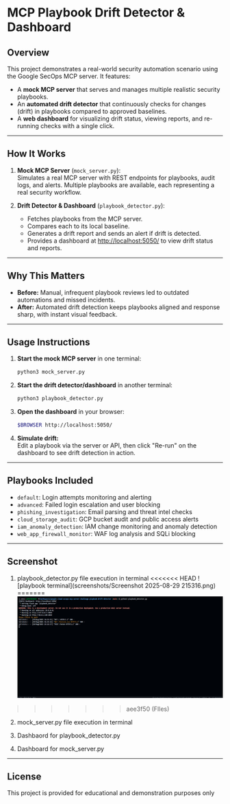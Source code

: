 # MCP Playbook Drift Detector & Dashboard

## Overview

This project demonstrates a real-world security automation scenario using the Google SecOps MCP server. It features:
- A **mock MCP server** that serves and manages multiple realistic security playbooks.
- An **automated drift detector** that continuously checks for changes (drift) in playbooks compared to approved baselines.
- A **web dashboard** for visualizing drift status, viewing reports, and re-running checks with a single click.

---

## How It Works

1. **Mock MCP Server** (`mock_server.py`):  
   Simulates a real MCP server with REST endpoints for playbooks, audit logs, and alerts. Multiple playbooks are available, each representing a real security workflow.

2. **Drift Detector & Dashboard** (`playbook_detector.py`):  
   - Fetches playbooks from the MCP server.
   - Compares each to its local baseline.
   - Generates a drift report and sends an alert if drift is detected.
   - Provides a dashboard at [http://localhost:5050/](http://localhost:5050/) to view drift status and reports.

---

## Why This Matters

- **Before:** Manual, infrequent playbook reviews led to outdated automations and missed incidents.
- **After:** Automated drift detection keeps playbooks aligned and response sharp, with instant visual feedback.

---

## Usage Instructions

1. **Start the mock MCP server** in one terminal:
   ```sh
   python3 mock_server.py
   ```

2. **Start the drift detector/dashboard** in another terminal:
   ```sh
   python3 playbook_detector.py
   ```

3. **Open the dashboard** in your browser:
   ```sh
   $BROWSER http://localhost:5050/
   ```

4. **Simulate drift:**  
   Edit a playbook via the server or API, then click "Re-run" on the dashboard to see drift detection in action.

---

## Playbooks Included

- `default`: Login attempts monitoring and alerting
- `advanced`: Failed login escalation and user blocking
- `phishing_investigation`: Email parsing and threat intel checks
- `cloud_storage_audit`: GCP bucket audit and public access alerts
- `iam_anomaly_detection`: IAM change monitoring and anomaly detection
- `web_app_firewall_monitor`: WAF log analysis and SQLi blocking

---

## Screenshot

1. playbook_detector.py file execution in terminal
<<<<<<< HEAD
![playbook terminal](screenshots/Screenshot 2025-08-29 215316.png)
=======
![playbook terminal](screenshots/playbook_detector_terminal.png)
>>>>>>> aee3f50 (FIles)

2. mock_server.py file execution in terminal

3. Dashbaord for playbook_detector.py

4. Dashboard for mock_server.py

---

## License

This project is provided for educational and demonstration purposes only
